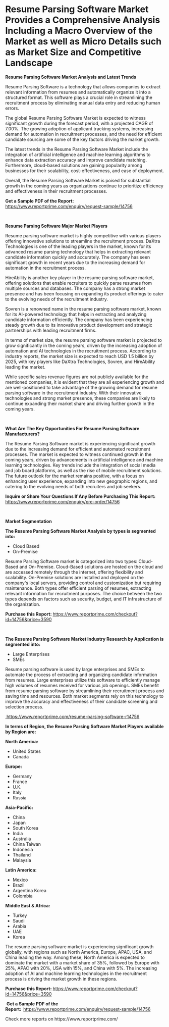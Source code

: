 <p><h1>Resume Parsing Software Market Provides a Comprehensive Analysis Including a Macro Overview of the Market as well as Micro Details such as Market Size and Competitive Landscape</h1></p><p><strong>Resume Parsing Software Market Analysis and Latest Trends</strong></p>
<p><p>Resume Parsing Software is a technology that allows companies to extract relevant information from resumes and automatically organize it into a structured format. This software plays a crucial role in streamlining the recruitment process by eliminating manual data entry and reducing human errors.</p><p>The global Resume Parsing Software Market is expected to witness significant growth during the forecast period, with a projected CAGR of 7.00%. The growing adoption of applicant tracking systems, increasing demand for automation in recruitment processes, and the need for efficient candidate sourcing are some of the key factors driving the market growth.</p><p>The latest trends in the Resume Parsing Software Market include the integration of artificial intelligence and machine learning algorithms to enhance data extraction accuracy and improve candidate matching. Furthermore, cloud-based solutions are gaining popularity among businesses for their scalability, cost-effectiveness, and ease of deployment.</p><p>Overall, the Resume Parsing Software Market is poised for substantial growth in the coming years as organizations continue to prioritize efficiency and effectiveness in their recruitment processes.</p></p>
<p><strong>Get a Sample PDF of the Report:&nbsp;</strong> <a href="https://www.reportprime.com/enquiry/request-sample/14756">https://www.reportprime.com/enquiry/request-sample/14756</a></p>
<p>&nbsp;</p>
<p><strong>Resume Parsing Software Major Market Players</strong></p>
<p><p>Resume parsing software market is highly competitive with various players offering innovative solutions to streamline the recruitment process. DaXtra Technologies is one of the leading players in the market, known for its advanced resume parsing technology that helps in extracting relevant candidate information quickly and accurately. The company has seen significant growth in recent years due to the increasing demand for automation in the recruitment process.</p><p>HireAbility is another key player in the resume parsing software market, offering solutions that enable recruiters to quickly parse resumes from multiple sources and databases. The company has a strong market presence and has been focusing on expanding its product offerings to cater to the evolving needs of the recruitment industry.</p><p>Sovren is a renowned name in the resume parsing software market, known for its AI-powered technology that helps in extracting and analyzing candidate information efficiently. The company has been experiencing steady growth due to its innovative product development and strategic partnerships with leading recruitment firms.</p><p>In terms of market size, the resume parsing software market is projected to grow significantly in the coming years, driven by the increasing adoption of automation and AI technologies in the recruitment process. According to industry reports, the market size is expected to reach USD 1.5 billion by 2025, with key players like DaXtra Technologies, Sovren, and HireAbility leading the market.</p><p>While specific sales revenue figures are not publicly available for the mentioned companies, it is evident that they are all experiencing growth and are well-positioned to take advantage of the growing demand for resume parsing software in the recruitment industry. With their innovative technologies and strong market presence, these companies are likely to continue expanding their market share and driving further growth in the coming years.</p></p>
<p>&nbsp;</p>
<p><strong>What Are The Key Opportunities For Resume Parsing Software Manufacturers?</strong></p>
<p><p>The Resume Parsing Software market is experiencing significant growth due to the increasing demand for efficient and automated recruitment processes. The market is expected to witness continued growth in the coming years, driven by advancements in artificial intelligence and machine learning technologies. Key trends include the integration of social media and job board platforms, as well as the rise of mobile recruitment solutions. The future outlook for the market remains positive, with a focus on enhancing user experience, expanding into new geographic regions, and catering to the evolving needs of both recruiters and job seekers.</p></p>
<p><strong>Inquire or Share Your Questions If Any Before Purchasing This Report:</strong> <a href="https://www.reportprime.com/enquiry/pre-order/14756">https://www.reportprime.com/enquiry/pre-order/14756</a></p>
<p>&nbsp;</p>
<p><strong>Market Segmentation</strong></p>
<p><strong>The Resume Parsing Software Market Analysis by types is segmented into:</strong></p>
<p><ul><li>Cloud Based</li><li>On-Premise</li></ul></p>
<p><p>Resume Parsing Software market is categorized into two types: Cloud-Based and On-Premise. Cloud-Based solutions are hosted on the cloud and are accessed remotely through the internet, offering flexibility and scalability. On-Premise solutions are installed and deployed on the company's local servers, providing control and customization but requiring maintenance. Both types offer efficient parsing of resumes, extracting relevant information for recruitment purposes. The choice between the two types depends on factors such as security, budget, and IT infrastructure of the organization.</p></p>
<p><strong>Purchase this Report:&nbsp;</strong><a href="https://www.reportprime.com/checkout?id=14756&price=3590">https://www.reportprime.com/checkout?id=14756&price=3590</a></p>
<p>&nbsp;</p>
<p><strong>The Resume Parsing Software Market Industry Research by Application is segmented into:</strong></p>
<p><ul><li>Large Enterprises</li><li>SMEs</li></ul></p>
<p><p>Resume parsing software is used by large enterprises and SMEs to automate the process of extracting and organizing candidate information from resumes. Large enterprises utilize this software to efficiently manage high volumes of resumes received for various job openings. SMEs benefit from resume parsing software by streamlining their recruitment process and saving time and resources. Both market segments rely on this technology to improve the accuracy and effectiveness of their candidate screening and selection process.</p></p>
<p><a href="https://www.reportprime.com/resume-parsing-software-r14756">&nbsp;https://www.reportprime.com/resume-parsing-software-r14756</a></p>
<p><strong>In terms of Region, the Resume Parsing Software Market Players available by Region are:</strong></p>
<p>
    <p> <strong> North America: </strong>
        <ul>
            <li>United States</li>
            <li>Canada</li>
        </ul>
        </p> 
    <p> <strong> Europe: </strong>
        <ul>
            <li>Germany</li>
            <li>France</li>
            <li>U.K.</li>
            <li>Italy</li>
            <li>Russia</li>
        </ul>
        </p> 
    <p> <strong> Asia-Pacific: </strong>
        <ul>
            <li>China</li>
            <li>Japan</li>
            <li>South Korea</li>
            <li>India</li>
            <li>Australia</li>
            <li>China Taiwan</li>
            <li>Indonesia</li>
            <li>Thailand</li>
            <li>Malaysia</li>
        </ul>
        </p> 
    <p> <strong> Latin America: </strong>
        <ul>
            <li>Mexico</li>
            <li>Brazil</li>
            <li>Argentina Korea</li>
            <li>Colombia</li>
        </ul>
        </p> 
    <p> <strong> Middle East & Africa: </strong>
        <ul>
            <li>Turkey</li>
            <li>Saudi</li>
            <li>Arabia</li>
            <li>UAE</li>
            <li>Korea</li>
        </ul>
    </p>
    </p>
<p><p>The resume parsing software market is experiencing significant growth globally, with regions such as North America, Europe, APAC, USA, and China leading the way. Among these, North America is expected to dominate the market with a market share of 35%, followed by Europe with 25%, APAC with 20%, USA with 15%, and China with 5%. The increasing adoption of AI and machine learning technologies in the recruitment process is driving the market growth in these regions.</p></p>
<p><strong>Purchase this Report: </strong><a href="https://www.reportprime.com/checkout?id=14756&price=3590">https://www.reportprime.com/checkout?id=14756&price=3590</a></p>
<p>&nbsp;<strong>Get a Sample PDF of the Report:&nbsp;&nbsp;</strong><a href="https://www.reportprime.com/enquiry/request-sample/14756">https://www.reportprime.com/enquiry/request-sample/14756</a></p>
<p><strong></strong></p>
<p>Check more reports on https://www.reportprime.com/</p>